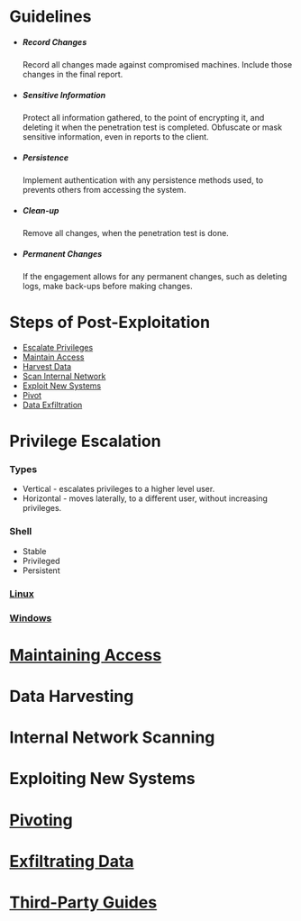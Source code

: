 # Guidelines
* ##### Record Changes
  Record all changes made against compromised machines. Include those changes in the final report.
* ##### Sensitive Information
  Protect all information gathered, to the point of encrypting it, and deleting it when the penetration test is completed. Obfuscate or mask sensitive information, even in reports to the client.
* ##### Persistence
  Implement authentication with any persistence methods used, to prevents others from accessing the system.  
* ##### Clean-up
  Remove all changes, when the penetration test is done.
* ##### Permanent Changes
  If the engagement allows for any permanent changes, such as deleting logs, make back-ups before making changes.

# Steps of Post-Exploitation
* [Escalate Privileges](#Privilege-Escalation)
* [Maintain Access](#Maintaining-Access)
* [Harvest Data](#Data-Harvesting)
* [Scan Internal Network](#Internal-Network-Scanning)
* [Exploit New Systems](#Exploiting-New-Systems)
* [Pivot](#Pivoting)
* [Data Exfiltration](#Exfiltrating-Data)

# Privilege Escalation
### Types
* Vertical - escalates privileges to a higher level user.
* Horizontal - moves laterally, to a different user, without increasing privileges.

### Shell
* Stable
* Privileged
* Persistent

### [Linux](PrivilegeEscalation/Linux/README.md)

### [Windows](PrivilegeEscalation/Windows/README.md)

# [Maintaining Access](Persistence.md)

# Data Harvesting

# Internal Network Scanning

# Exploiting New Systems

# [Pivoting](Pivoting.md)

# [Exfiltrating Data](DataExfiltration.md)

# [Third-Party Guides](ThirdParty.md)